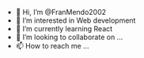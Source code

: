 - 👋 Hi, I’m @FranMendo2002
- 👀 I’m interested in Web development
- 🌱 I’m currently learning React
- 💞️ I’m looking to collaborate on ...
- 📫 How to reach me ...

<!---
FranMendo2002/FranMendo2002 is a ✨ special ✨ repository because its `README.md` (this file) appears on your GitHub profile.
You can click the Preview link to take a look at your changes.
--->
